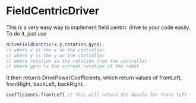 # FieldCentricDriver

This is a very easy way to implement field centric drive to your code easily. To do it, just use

```java
driveFieldCentric(x,y,rotation,gyro);
// where x is the x on the controller
// where y is the y on the controller
// where rotation is the rotation from the controller
// where gyro is the current rotation of the robot
```

It then returns DrivePowerCoefficients, which return values of frontLeft, frontRight, backLeft, backRight.&#x20;

```java
coefficients.frontLeft // this will return the double for front left
```

